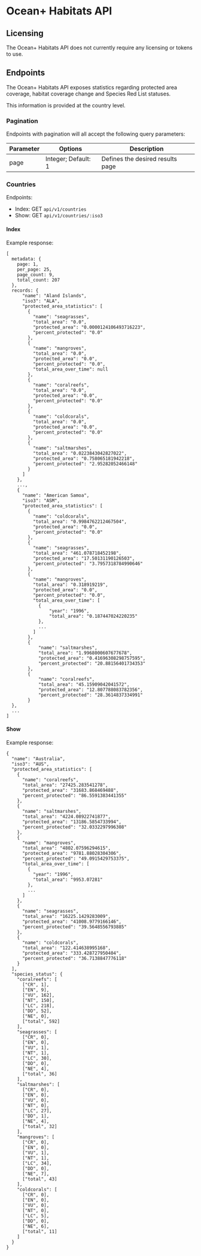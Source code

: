 # Ocean+ Habitats API

## Licensing
The Ocean+ Habitats API does not currently require any licensing or tokens to use.

## Endpoints
The Ocean+ Habitats API exposes statistics regarding protected area coverage, habitat coverage change and Species Red List statuses.

This information is provided at the country level.

### Pagination
Endpoints with pagination will all accept the following query parameters:

| Parameter   | Options             | Description                      |
|-------------|---------------------|----------------------------------|
| page        | Integer; Default: 1 | Defines the desired results page |

### Countries
Endpoints: 
- Index: GET `api/v1/countries`
- Show: GET `api/v1/countries/:iso3`

#### Index
Example response:

```
[
  metadata: {
    page: 1,
    per_page: 25,
    page_count: 9,
    total_count: 207
  },
  records: {
      "name": "Aland Islands",
      "iso3": "ALA",
      "protected_area_statistics": [
        {
          "name": "seagrasses",
          "total_area": "0.0",
          "protected_area": "0.0000124106493716223",
          "percent_protected": "0.0"
        },
        {
          "name": "mangroves",
          "total_area": "0.0",
          "protected_area": "0.0",
          "percent_protected": "0.0",
          "total_area_over_time": null
        },
        {
          "name": "coralreefs",
          "total_area": "0.0",
          "protected_area": "0.0",
          "percent_protected": "0.0"
        },
        {
          "name": "coldcorals",
          "total_area": "0.0",
          "protected_area": "0.0",
          "percent_protected": "0.0"
        },
        {
          "name": "saltmarshes",
          "total_area": "0.0223843042827022",
          "protected_area": "0.758065181942218",
          "percent_protected": "2.95282052466148"
        }
      ]
    },
    ...,
    {
      "name": "American Samoa",
      "iso3": "ASM",
      "protected_area_statistics": [
        {
          "name": "coldcorals",
          "total_area": "0.9984762212467504",
          "protected_area": "0.0",
          "percent_protected": "0.0"
        },
        {
          "name": "seagrasses",
          "total_area": "461.078718452198",
          "protected_area": "17.50131190126503",
          "percent_protected": "3.7957318784990646"
        },
        {
          "name": "mangroves",
          "total_area": "0.318919219",
          "protected_area": "0.0",
          "percent_protected": "0.0",
          "total_area_over_time": [
            {
                "year": "1996",
                "total_area": "0.187447024220235"
            },
            ...
          ]
        },
        {
            "name": "saltmarshes",
            "total_area": "1.9968000607677678",
            "protected_area": "0.41696308298757595",
            "percent_protected": "20.88156401734353"
        },
        {
            "name": "coralreefs",
            "total_area": "45.15909042041572",
            "protected_area": "12.807788083782356",
            "percent_protected": "28.3614837334991"
        }
  },
  ...
]
```

#### Show
Example response:

```
{
  "name": "Australia",
  "iso3": "AUS",
  "protected_area_statistics": [
    {
      "name": "coralreefs",
      "total_area": "27425.283541278",
      "protected_area": "31683.868469488",
      "percent_protected": "86.5591383441355"
    },
    {
      "name": "saltmarshes",
      "total_area": "4224.08922741877",
      "protected_area": "13186.5854733994",
      "percent_protected": "32.0332297996308"
    },
    {
      "name": "mangroves",
      "total_area": "4802.07596294615",
      "protected_area": "9781.88028304306",
      "percent_protected": "49.0915429753375",
      "total_area_over_time": [
        {
          "year": "1996",
          "total_area": "9953.07281"
        },
        ...
      ]
    },
    {
      "name": "seagrasses",
      "total_area": "16225.1429283009",
      "protected_area": "41008.9779166146",
      "percent_protected": "39.5648556793885"
    },
    {
      "name": "coldcorals",
      "total_area": "122.414638995168",
      "protected_area": "333.428727950404",
      "percent_protected": "36.7138847776118"
    }
  ],
  "species_status": {
    "coralreefs": [
      ["CR", 1],
      ["EN", 9],
      ["VU", 162],
      ["NT", 150],
      ["LC", 218],
      ["DD", 52],
      ["NE", 0],
      ["total", 592]
    ],
    "seagrasses": [
      ["CR", 0],
      ["EN", 0],
      ["VU", 1],
      ["NT", 1],
      ["LC", 30],
      ["DD", 0],
      ["NE", 4],
      ["total", 36]
    ],
    "saltmarshes": [
      ["CR", 0],
      ["EN", 0],
      ["VU", 0],
      ["NT", 0],
      ["LC", 27],
      ["DD", 1],
      ["NE", 4],
      ["total", 32]
    ],
    "mangroves": [
      ["CR", 0],
      ["EN", 0],
      ["VU", 1],
      ["NT", 1],
      ["LC", 34],
      ["DD", 0],
      ["NE", 7],
      ["total", 43]
    ],
    "coldcorals": [
      ["CR", 0],
      ["EN", 0],
      ["VU", 0],
      ["NT", 0],
      ["LC", 5],
      ["DD", 0],
      ["NE", 6],
      ["total", 11]
    ]
  }
}
```
